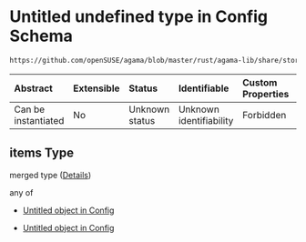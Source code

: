 # Untitled undefined type in Config Schema

```txt
https://github.com/openSUSE/agama/blob/master/rust/agama-lib/share/storage.schema.json#/properties/drives/items
```



| Abstract            | Extensible | Status         | Identifiable            | Custom Properties | Additional Properties | Access Restrictions | Defined In                                                          |
| :------------------ | :--------- | :------------- | :---------------------- | :---------------- | :-------------------- | :------------------ | :------------------------------------------------------------------ |
| Can be instantiated | No         | Unknown status | Unknown identifiability | Forbidden         | Allowed               | none                | [storage.schema.json\*](storage.schema.json "open original schema") |

## items Type

merged type ([Details](storage-1-properties-drives-items.md))

any of

* [Untitled object in Config](storage-1-defs-formatteddrive.md "check type definition")

* [Untitled object in Config](storage-1-defs-partitioneddrive.md "check type definition")

